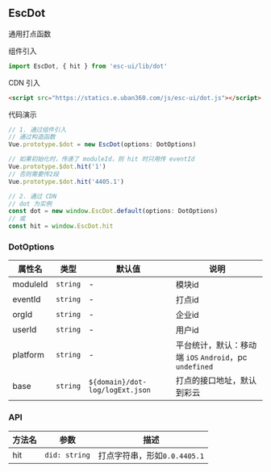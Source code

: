 ## EscDot

通用打点函数

组件引入

```js
import EscDot, { hit } from 'esc-ui/lib/dot'
```

CDN 引入
```html
<script src="https://statics.e.uban360.com/js/esc-ui/dot.js"></script>  
```

代码演示
```js
// 1. 通过组件引入
// 通过构造函数
Vue.prototype.$dot = new EscDot(options: DotOptions)

// 如果初始化时，传递了 moduleId，则 hit 时只用传 eventId
Vue.prototype.$dot.hit('1')
// 否则需要传2段
Vue.prototype.$dot.hit('4405.1')

// 2. 通过 CDN
// dot 为实例
const dot = new window.EscDot.default(options: DotOptions)
// 或
const hit = window.EscDot.hit
```

### DotOptions
属性名|类型|默认值|说明
---|-----|----|----
moduleId|`string`|-|模块id
eventId|`string`|-|打点id
orgId|`string`|-|企业id
userId|`string`|-|用户id
platform|`string`|-|平台统计，默认：移动端 `iOS` `Android`，pc `undefined`
base|`string`|`${domain}/dot-log/logExt.json`|打点的接口地址，默认到彩云

### API
方法名|参数|描述
---|---|---
hit|`did: string`|打点字符串，形如`0.0.4405.1`

